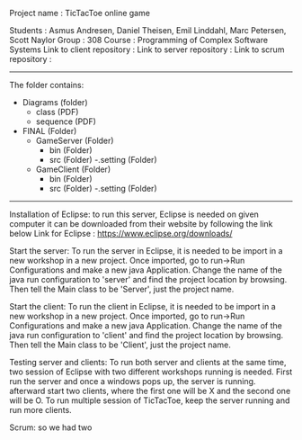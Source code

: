   Project name                 : TicTacToe online game

  Students                     : Asmus Andresen, Daniel Theisen, Emil Linddahl, Marc Petersen, Scott Naylor
  Group	                       : 308
  Course                       : Programming of Complex Software Systems
  Link to client repository    :
  Link to server repository    :
  Link to scrum repository     :
______________________________________________________________________________________________________________________________________________________

The folder contains:

- Diagrams (folder)
	- class (PDF)
	- sequence (PDF)
- FINAL (Folder)
	- GameServer (Folder)
		- bin (Folder)
		- src (Folder)
		-.setting (Folder)
	- GameClient (Folder)
		- bin (Folder)
		- src (Folder)
		-.setting (Folder)
______________________________________________________________________________________________________________________________________________________

Installation of Eclipse:
to run this server, Eclipse is needed on given computer
it can be downloaded from their website by following the link below
Link for Eclipse : https://www.eclipse.org/downloads/


Start the server:
To run the server in Eclipse, it is needed to be import in a new workshop in a new project.
Once imported, go to run->Run Configurations and make a new java Application.
Change the name of the java run configuration to 'server' and find the project location by browsing.
Then tell the Main class to be 'Server', just the project name.

Start the client:
To run the client in Eclipse, it is needed to be import in a new workshop in a new project.
Once imported, go to run->Run Configurations and make a new java Application.
Change the name of the java run configuration to 'client' and find the project location by browsing.
Then tell the Main class to be 'Client', just the project name.


Testing server and clients:
To run both server and clients at the same time, two session of Eclipse with two different workshops running 
is needed. First run the server and once a windows pops up, the server is running. afterward start two clients,
where the first one will be X and the second one will be O. To run multiple session of TicTacToe, keep the 
server running and run more clients. 

Scrum:
so we had two 
